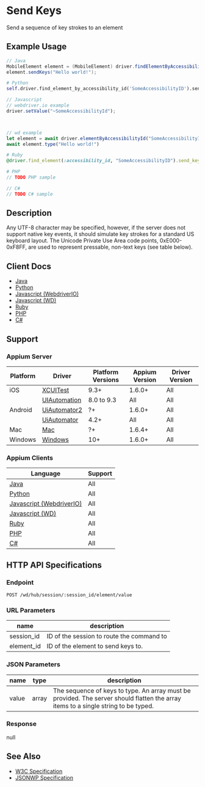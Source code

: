 # Send Keys

Send a sequence of key strokes to an element
## Example Usage

```java
// Java
MobileElement element = (MobileElement) driver.findElementByAccessibilityId("SomeAccessibilityID");
element.sendKeys("Hello world!");

```

```python
# Python
self.driver.find_element_by_accessibility_id('SomeAccessibilityID').send_keys('Hello world!')

```

```javascript
// Javascript
// webdriver.io example
driver.setValue("~SomeAccessibilityId");



// wd example
let element = await driver.elementByAccessibilityId("SomeAccessibilityID");
await element.type("Hello world!")

```

```ruby
# Ruby
@driver.find_element(:accessibility_id, "SomeAccessibilityID").send_keys("Hello World!")

```

```php
# PHP
// TODO PHP sample

```

```csharp
// C#
// TODO C# sample

```


## Description

Any UTF-8 character may be specified, however, if the server does not support native key events, it should simulate key strokes for a standard US keyboard layout. The Unicode Private Use Area code points, 0xE000-0xF8FF, are used to represent pressable, non-text keys (see table below).


## Client Docs

 * [Java](https://seleniumhq.github.io/selenium/docs/api/java/org/openqa/selenium/WebElement.html#sendKeys-java.lang.CharSequence...-) 
 * [Python](http://selenium-python.readthedocs.io/api.html?highlight=active_element#selenium.webdriver.common.action_chains.ActionChains.send_keys) 
 * [Javascript (WebdriverIO)](http://webdriver.io/api/action/setValue.html) 
 * [Javascript (WD)](https://github.com/admc/wd/blob/master/lib/commands.js#L1700) 
 * [Ruby](http://www.rubydoc.info/gems/selenium-webdriver/Selenium/WebDriver/Element#send_keys-instance_method) 
 * [PHP](https://github.com/appium/php-client/) 
 * [C#](https://github.com/appium/appium-dotnet-driver/) 

## Support

### Appium Server

|Platform|Driver|Platform Versions|Appium Version|Driver Version|
|--------|----------------|------|--------------|--------------|
| iOS | [XCUITest](/docs/en/drivers/ios-xcuitest.md) | 9.3+ | 1.6.0+ | All |
|  | [UIAutomation](/docs/en/drivers/ios-uiautomation.md) | 8.0 to 9.3 | All | All |
| Android | [UiAutomator2](/docs/en/drivers/android-uiautomator2.md) | ?+ | 1.6.0+ | All |
|  | [UiAutomator](/docs/en/drivers/android-uiautomator.md) | 4.2+ | All | All |
| Mac | [Mac](/docs/en/drivers/mac.md) | ?+ | 1.6.4+ | All |
| Windows | [Windows](/docs/en/drivers/windows.md) | 10+ | 1.6.0+ | All |

### Appium Clients 

|Language|Support|
|--------|-------|
|[Java](https://github.com/appium/java-client/releases/latest)| All |
|[Python](https://github.com/appium/python-client/releases/latest)| All |
|[Javascript (WebdriverIO)](http://webdriver.io/index.html)| All |
|[Javascript (WD)](https://github.com/admc/wd/releases/latest)| All |
|[Ruby](https://github.com/appium/ruby_lib/releases/latest)| All |
|[PHP](https://github.com/appium/php-client/releases/latest)| All |
|[C#](https://github.com/appium/appium-dotnet-driver/releases/latest)| All |

## HTTP API Specifications

### Endpoint

`POST /wd/hub/session/:session_id/element/value`

### URL Parameters

|name|description|
|----|-----------|
|session_id|ID of the session to route the command to|
|element_id|ID of the element to send keys to.|

### JSON Parameters

|name|type|description|
|----|----|-----------|
| value | array<string> | The sequence of keys to type. An array must be provided. The server should flatten the array items to a single string to be typed. |

### Response

null

## See Also

* [W3C Specification](https://www.w3.org/TR/webdriver/#dfn-element-send-keys)
* [JSONWP Specification](https://github.com/SeleniumHQ/selenium/wiki/JsonWireProtocol#sessionsessionidelementidvalue)
